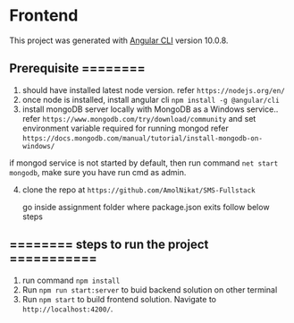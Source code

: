 # Frontend

This project was generated with [Angular CLI](https://github.com/angular/angular-cli) version 10.0.8.

##  Prerequisite ========

1. should have installed latest node version. refer `https://nodejs.org/en/`
2. once node is installed, install angular cli `npm install -g @angular/cli`
3. install mongoDB server locally with MongoDB as a Windows service.. 
refer `https://www.mongodb.com/try/download/community` and set environment variable required for running mongod
refer `https://docs.mongodb.com/manual/tutorial/install-mongodb-on-windows/`

if mongod service is not started by default, then run command `net start mongodb`, make sure you have run cmd as admin.


4. clone the repo at `https://github.com/AmolNikat/SMS-Fullstack`

    go inside assignment folder where package.json exits follow below steps

## ======== steps to run the project ===========
1. run command `npm install`
2. Run `npm run start:server` to buid backend solution on other terminal
3. Run `npm start` to build frontend solution.  Navigate to `http://localhost:4200/`. 






